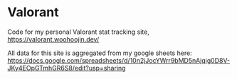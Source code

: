 # Valorant

Code for my personal Valorant stat tracking site, https://valorant.woohoojin.dev/

All data for this site is aggregated from my google sheets here: https://docs.google.com/spreadsheets/d/10n2jJocYWrr9bMD5nAjqig0D8V-JKy4EOpGTmhGR6S8/edit?usp=sharing
